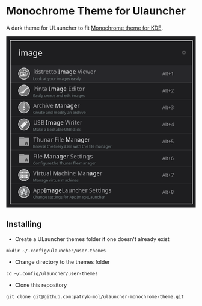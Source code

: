 # Monochrome Theme for Ulauncher

A dark theme for ULauncher to fit [Monochrome theme for KDE](https://gitlab.com/pwyde/monochrome-kde).

![Preview](ulauncher-monochrome-theme.png)

## Installing

- Create a ULauncher themes folder if one doesn't already exist

```
mkdir ~/.config/ulauncher/user-themes
```

- Change directory to the themes folder

```
cd ~/.config/ulauncher/user-themes
```

- Clone this repository

```
git clone git@github.com:patryk-mol/ulauncher-monochrome-theme.git
```
